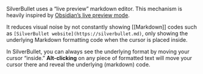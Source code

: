 SilverBullet uses a “live preview” markdown editor. This mechanism is heavily inspired by [Obsidian’s live preview mode](https://help.obsidian.md/Live+preview+update).

It reduces visual noise by not constantly showing [[Markdown]] codes such as `[SilverBullet website](https://silverbullet.md)`, only showing the underlying Markdown formatting code when the cursor is placed inside.

In SilverBullet, you can always see the underlying format by moving your cursor “inside.” **Alt-clicking** on any piece of formatted text will move your cursor there and reveal the underlying (markdown) code.
